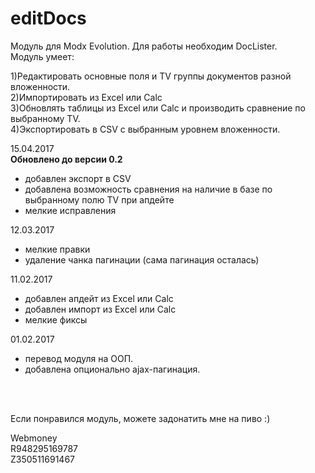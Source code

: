 # editDocs 
Модуль для Modx Evolution. Для работы необходим DocLister.
<br/>
Модуль умеет:<br/>

1)Редактировать основные поля и TV группы документов разной вложенности.<br/>
2)Импортировать из Excel или Calc<br/>
3)Обновлять таблицы из Excel или Calc и производить сравнение по выбранному TV.<br/>
4)Экспортировать в CSV с выбранным уровнем вложенности.<br/>



15.04.2017<br/>
<b>Обновлено до версии 0.2</b>
- добавлен экспорт в CSV
- добавлена возможность сравнения на наличие в базе по выбранному полю TV при апдейте
- мелкие исправления

12.03.2017
- мелкие правки
- удаление чанка пагинации (сама пагинация осталась)

11.02.2017
- добавлен апдейт из Excel или Calc
- добавлен импорт из Excel или Calc
- мелкие фиксы

01.02.2017 
 - перевод модуля на ООП.
 - добавлена опционально ajax-пагинация.

<br/><br/>



Если понравился модуль, можете задонатить мне на пиво :)

Webmoney<br/>
R948295169787<br/>
Z350511691467

